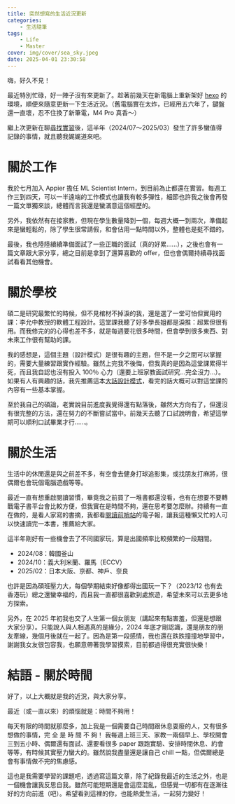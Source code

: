 ```yaml
---
title: 突然想寫的生活近況更新
categories:
    - 生活隨筆
tags:
    - Life
    - Master
cover: img/cover/sea_sky.jpeg
date: 2025-04-01 23:30:58
---
```


嗨，好久不見！

最近特別忙碌，好一陣子沒有來更新了。趁著前幾天在新電腦上重新架好 [hexo](https://jackchen890311.github.io/2023/01/19/build-my-blog/) 的環境，順便來隨意更新一下生活近況。（舊電腦實在太炸，已經用五六年了，鍵盤還一直壞，忍不住換了新筆電，M4 Pro 真香～）

繼上次更新在聊[尋找實習](https://jackchen890311.github.io/2024/06/28/summer-intern-2024/)後，這半年（2024/07～2025/03）發生了許多蠻值得記錄的事情，就且聽我娓娓道來吧。

# 關於工作
我於七月加入 Appier 擔任 ML Scientist Intern，到目前為止都還在實習。每週工作三到四天，可以一半遠端的工作模式也讓我有較多彈性，細節也許我之後會再發一篇文單獨來談，總體而言我還是蠻滿意這個經歷的。

另外，我依然有在接家教，但現在學生數量降到一個，每週大概一到兩次，準備起來是蠻輕鬆的，除了學生很常請假，和會佔用一點時間以外，整體也是挺不錯的。

最後，我也陸陸續續準備面試了一些正職的面試（真的好累......），之後也會有一篇文章跟大家分享，總之目前是拿到了還算喜歡的 offer，但也會偶爾持續尋找面試看看其他機會。

# 關於學校
碩二是研究最繁忙的時候，但不見棺材不掉淚的我，還是選了一堂可怕但實用的課：李允中教授的軟體工程設計。這堂課我聽了好多學長姐都是淚推：超累但很有用。而我修完的的心得也差不多，就是每週要花很多時間，但會學到很多東西、對未來工作很有幫助的課。

我的感想是，這個主題（設計模式）是很有趣的主題，但不是一夕之間可以掌握的，需要大量練習跟實作經驗。雖然上完我不後悔，但我真的是因為這堂課累得半死，而且我自認也沒有投入 100％ 心力（還要上班家教面試研究...完全沒力...）。如果有人有興趣的話，我先推薦這本[大話設計模式](https://github.com/jizongFox/E-book/blob/master/%5B%E5%A4%A7%E8%AF%9D%E8%AE%BE%E8%AE%A1%E6%A8%A1%E5%BC%8F(Java)%5D.%E5%90%B4%E5%BC%BA.%E6%89%AB%E6%8F%8F%E7%89%88.pdf)，看完的話大概可以對這堂課的內容有一些基本掌握。

至於我自己的碩論，老實說目前進度我覺得還有點落後，雖然大方向有了，但還沒有很完整的方法，還在努力的不斷嘗試當中。前幾天去聽了口試說明會，希望這學期可以順利口試畢業才行......。

# 關於生活
生活中的休閒還是與之前差不多，有空會去健身打球追影集，或找朋友打麻將，很偶爾也會玩個電腦遊戲等等。

最近一直有想重啟閱讀習慣，畢竟我之前買了一堆書都還沒看，也有在想要不要轉戰電子書平台會比較方便，但我實在是時間不夠，還在思考要怎麼辦。持續有一直在做的，是看人家寫的書摘，我都看[閱讀前哨站](https://readingoutpost.com/)的電子報，讓我這種懶又忙的人可以快速讀完一本書，推薦給大家。

這半年剛好有一些機會去了不同國家玩，算是出國頻率比較頻繁的一段期間。
- 2024/08：韓國釜山  
- 2024/10：義大利米蘭、羅馬（ECCV）  
- 2025/02：日本大阪、京都、神戶、奈良  

也許是因為碩班壓力大，每個學期結束好像都得出國玩一下？（2023/12 也有去香港玩）總之還蠻幸福的，而且我一直都很喜歡到處旅遊，希望未來可以去更多地方探索。

另外，在 2025 年初我也交了人生第一個女朋友（講起來有點害羞，但還是想跟大家分享）。只能說人與人相遇真的是緣分，2024 年底才剛認識，還是朋友的朋友牽線，幾個月後就在一起了。因為是第一段感情，我也還在跌跌撞撞地學習中，謝謝我女友很包容我，也願意帶著我學習摸索，目前都過得很充實很快樂！

# 結語 - 關於時間
好了，以上大概就是我的近況，與大家分享。

最近（或一直以來）的煩惱就是：時間不夠用！

每天有限的時間就那麼多，加上我是一個需要自己時間跟休息耍廢的人，又有很多想做的事情，完 全 是 時 間 不 夠！
我每週上班三天、家教一兩個早上、學校開會三到五小時、偶爾還有面試、還要看很多 paper 跟跑實驗、安排時間休息、約會等等，有時候其實壓力蠻大的。雖然說我盡量還是讓自己 chill 一點，但偶爾總是會有事情做不完的焦慮感。

這也是我需要學習的課題吧，透過寫這篇文章，除了紀錄我最近的生活之外，也是一個機會讓我反思自我。雖然可能短期還是會這麼混亂，但感覺一切都有在逐漸往好的方向前進（吧）。希望看到這裡的你，也能熱愛生活，一起努力變好！
